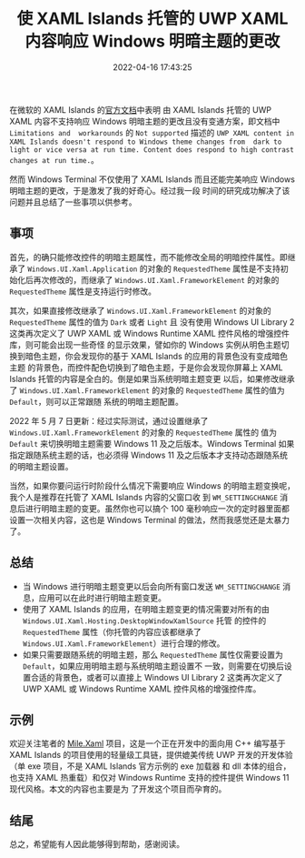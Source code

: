 ﻿---
title: 使 XAML Islands 托管的 UWP XAML 内容响应 Windows 明暗主题的更改
date: 2022-04-16 17:43:25
categories:
- [技术, Windows, Windows 应用, 开发, 体验]
tags:
- 技术
- Windows
- Windows 应用
- 开发
- 体验
---

在微软的 XAML Islands 的[官方文档](https://docs.microsoft.com/en-us/windows/apps/desktop/modernize/xaml-islands)中表明
由 XAML Islands 托管的 UWP XAML 内容不支持响应 Windows 明暗主题的更改且没有变通方案，即文档中 `Limitations and 
workarounds` 的 `Not supported` 描述的 `UWP XAML content in XAML Islands doesn't respond to Windows theme changes from 
dark to light or vice versa at run time. Content does respond to high contrast changes at run time.`。

然而 Windows Terminal 不仅使用了 XAML Islands 而且还能完美响应 Windows 明暗主题的更改，于是激发了我的好奇心。经过我一段
时间的研究成功解决了该问题并且总结了一些事项以供参考。

## 事项

首先，的确只能修改控件的明暗主题属性，而不能修改全局的明暗控件属性。即继承了 `Windows.UI.Xaml.Application` 的对象的 
`RequestedTheme` 属性是不支持初始化后再次修改的，而继承了 `Windows.UI.Xaml.FrameworkElement` 的对象的 `RequestedTheme` 
属性是支持运行时修改。

其次，如果直接修改继承了 `Windows.UI.Xaml.FrameworkElement` 的对象的 `RequestedTheme` 属性的值为 `Dark` 或者 `Light` 且
没有使用 Windows UI Library 2 这类再次定义了 UWP XAML 或 Windows Runtime XAML 控件风格的增强控件库，则可能会出现一些奇怪
的显示效果，譬如你的 Windows 实例从明色主题切换到暗色主题，你会发现你的基于 XAML Islands 的应用的背景色没有变成暗色主题
的背景色，而控件配色切换到了暗色主题，于是你会发现你屏幕上 XAML Islands 托管的内容是全白的。倒是如果当系统明暗主题变更
以后，如果修改继承了 `Windows.UI.Xaml.FrameworkElement` 的对象的 `RequestedTheme` 属性的值为 `Default`，则可以正常跟随
系统的明暗主题配置。

2022 年 5 月 7 日更新：经过实际测试，通过设置继承了 `Windows.UI.Xaml.FrameworkElement` 的对象的 `RequestedTheme` 属性的
值为 `Default` 来切换明暗主题需要 Windows 11 及之后版本。Windows Terminal 如果指定跟随系统主题的话，也必须得 Windows 11
及之后版本才支持动态跟随系统的明暗主题设置。

当然，如果你要问运行时阶段什么情况下需要响应 Windows 的明暗主题变换呢，我个人是推荐在托管了 XAML Islands 内容的父窗口收
到 `WM_SETTINGCHANGE` 消息后进行明暗主题的变更。虽然你也可以搞个 100 毫秒响应一次的定时器里面都设置一次相关内容，这也是
Windows Terminal 的做法，然而我感觉还是太暴力了。

## 总结

- 当 Windows 进行明暗主题变更以后会向所有窗口发送 `WM_SETTINGCHANGE` 消息，应用可以在此时进行明暗主题变更。
- 使用了 XAML Islands 的应用，在明暗主题变更的情况需要对所有的由 `Windows.UI.Xaml.Hosting.DesktopWindowXamlSource` 托管
  的控件的 `RequestedTheme` 属性（你托管的内容应该都继承了 `Windows.UI.Xaml.FrameworkElement`）进行合理的修改。
- 如果只需要跟随系统的明暗主题，那么 `RequestedTheme` 属性仅需要设置为 `Default`，如果应用明暗主题与系统明暗主题设置不
  一致，则需要在切换后设置合适的背景色，或者可以直接上 Windows UI Library 2 这类再次定义了 UWP XAML 或 Windows Runtime 
  XAML 控件风格的增强控件库。

## 示例

欢迎关注笔者的 [Mile.Xaml](https://github.com/ProjectMile/Mile.Xaml) 项目，这是一个正在开发中的面向用 C++ 编写基于 XAML
Islands 的项目使用的轻量级工具链，提供媲美传统 UWP 开发的开发体验（单 exe 项目，不是 XAML Islands 官方示例的 exe 加载器
和 dll 本体的组合，也支持 XAML 热重载）和仅对 Windows Runtime 支持的控件提供 Windows 11 现代风格。本文的内容也主要是为
了开发这个项目而孕育的。

## 结尾

总之，希望能有人因此能够得到帮助，感谢阅读。
